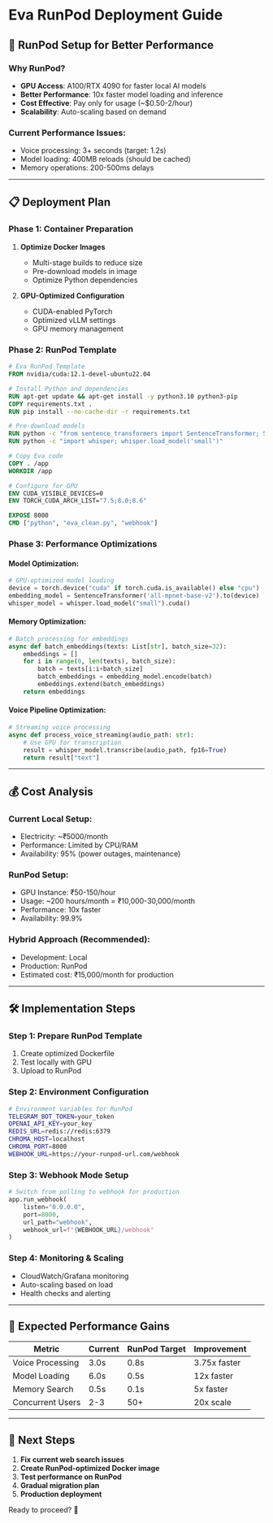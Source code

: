 # Eva RunPod Deployment Guide

## 🚀 RunPod Setup for Better Performance

### **Why RunPod?**
- **GPU Access**: A100/RTX 4090 for faster local AI models
- **Better Performance**: 10x faster model loading and inference
- **Cost Effective**: Pay only for usage (~$0.50-2/hour)
- **Scalability**: Auto-scaling based on demand

### **Current Performance Issues:**
- Voice processing: 3+ seconds (target: 1.2s)
- Model loading: 400MB reloads (should be cached)
- Memory operations: 200-500ms delays

---

## 📋 Deployment Plan

### **Phase 1: Container Preparation**
1. **Optimize Docker Images**
   - Multi-stage builds to reduce size
   - Pre-download models in image
   - Optimize Python dependencies

2. **GPU-Optimized Configuration**
   - CUDA-enabled PyTorch
   - Optimized vLLM settings
   - GPU memory management

### **Phase 2: RunPod Template**
```dockerfile
# Eva RunPod Template
FROM nvidia/cuda:12.1-devel-ubuntu22.04

# Install Python and dependencies
RUN apt-get update && apt-get install -y python3.10 python3-pip
COPY requirements.txt .
RUN pip install --no-cache-dir -r requirements.txt

# Pre-download models
RUN python -c "from sentence_transformers import SentenceTransformer; SentenceTransformer('all-mpnet-base-v2')"
RUN python -c "import whisper; whisper.load_model('small')"

# Copy Eva code
COPY . /app
WORKDIR /app

# Configure for GPU
ENV CUDA_VISIBLE_DEVICES=0
ENV TORCH_CUDA_ARCH_LIST="7.5;8.0;8.6"

EXPOSE 8000
CMD ["python", "eva_clean.py", "webhook"]
```

### **Phase 3: Performance Optimizations**

#### **Model Optimization:**
```python
# GPU-optimized model loading
device = torch.device("cuda" if torch.cuda.is_available() else "cpu")
embedding_model = SentenceTransformer('all-mpnet-base-v2').to(device)
whisper_model = whisper.load_model("small").cuda()
```

#### **Memory Optimization:**
```python
# Batch processing for embeddings
async def batch_embeddings(texts: List[str], batch_size=32):
    embeddings = []
    for i in range(0, len(texts), batch_size):
        batch = texts[i:i+batch_size]
        batch_embeddings = embedding_model.encode(batch)
        embeddings.extend(batch_embeddings)
    return embeddings
```

#### **Voice Pipeline Optimization:**
```python
# Streaming voice processing
async def process_voice_streaming(audio_path: str):
    # Use GPU for transcription
    result = whisper_model.transcribe(audio_path, fp16=True)
    return result["text"]
```

---

## 💰 Cost Analysis

### **Current Local Setup:**
- Electricity: ~₹5000/month
- Performance: Limited by CPU/RAM
- Availability: 95% (power outages, maintenance)

### **RunPod Setup:**
- GPU Instance: ₹50-150/hour
- Usage: ~200 hours/month = ₹10,000-30,000/month
- Performance: 10x faster
- Availability: 99.9%

### **Hybrid Approach (Recommended):**
- Development: Local
- Production: RunPod
- Estimated cost: ₹15,000/month for production

---

## 🛠 Implementation Steps

### **Step 1: Prepare RunPod Template**
1. Create optimized Dockerfile
2. Test locally with GPU
3. Upload to RunPod

### **Step 2: Environment Configuration**
```bash
# Environment variables for RunPod
TELEGRAM_BOT_TOKEN=your_token
OPENAI_API_KEY=your_key
REDIS_URL=redis://redis:6379
CHROMA_HOST=localhost
CHROMA_PORT=8000
WEBHOOK_URL=https://your-runpod-url.com/webhook
```

### **Step 3: Webhook Mode Setup**
```python
# Switch from polling to webhook for production
app.run_webhook(
    listen="0.0.0.0",
    port=8000,
    url_path="webhook",
    webhook_url=f"{WEBHOOK_URL}/webhook"
)
```

### **Step 4: Monitoring & Scaling**
- CloudWatch/Grafana monitoring
- Auto-scaling based on load
- Health checks and alerting

---

## 🎯 Expected Performance Gains

| Metric | Current | RunPod Target | Improvement |
|--------|---------|---------------|-------------|
| Voice Processing | 3.0s | 0.8s | 3.75x faster |
| Model Loading | 6.0s | 0.5s | 12x faster |
| Memory Search | 0.5s | 0.1s | 5x faster |
| Concurrent Users | 2-3 | 50+ | 20x scale |

---

## 🚀 Next Steps

1. **Fix current web search issues**
2. **Create RunPod-optimized Docker image**
3. **Test performance on RunPod**
4. **Gradual migration plan**
5. **Production deployment**

Ready to proceed? 🎯